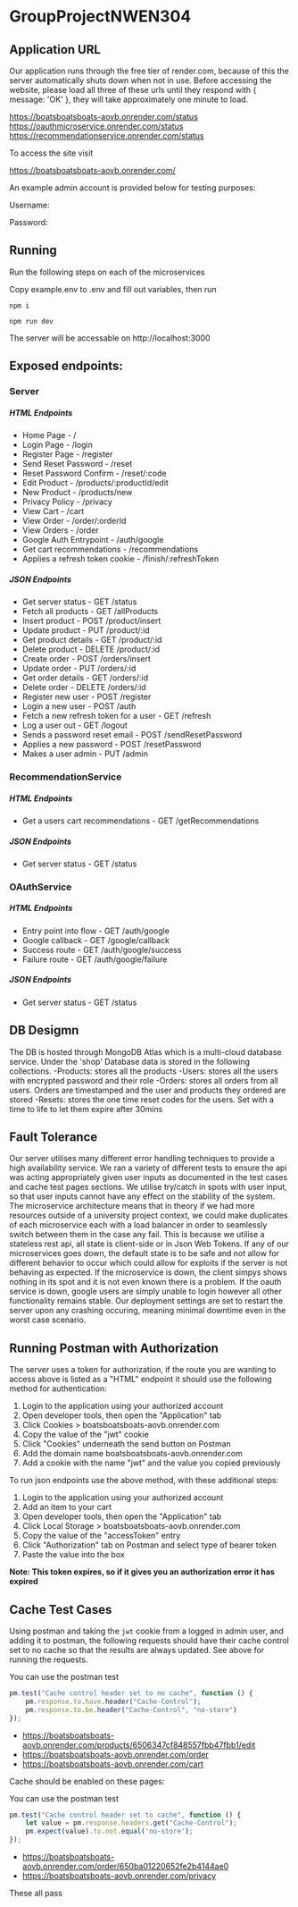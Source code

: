 # GroupProjectNWEN304

## Application URL

Our application runs through the free tier of render.com, because of this the server automatically shuts down when not in use. Before accessing the website, please load all three of these urls until they respond with { message: 'OK' }, they will take approximately one minute to load.

https://boatsboatsboats-aovb.onrender.com/status
https://oauthmicroservice.onrender.com/status
https://recommendationservice.onrender.com/status

To access the site visit

https://boatsboatsboats-aovb.onrender.com/

An example admin account is provided below for testing purposes:

Username: 

Password:

## Running

Run the following steps on each of the microservices

Copy example.env to .env and fill out variables, then run

`npm i`

`npm run dev`

The server will be accessable on http://localhost:3000

## Exposed endpoints:

### Server
##### HTML Endpoints
- Home Page - /
- Login Page - /login
- Register Page - /register
- Send Reset Password - /reset
- Reset Password Confirm - /reset/:code
- Edit Product - /products/:productId/edit
- New Product - /products/new
- Privacy Policy - /privacy
- View Cart - /cart
- View Order - /order/:orderId
- View Orders - /order
- Google Auth Entrypoint - /auth/google
- Get cart recommendations - /recommendations
- Applies a refresh token cookie - /finish/:refreshToken

##### JSON Endpoints
- Get server status - GET /status
- Fetch all products - GET /allProducts
- Insert product - POST /product/insert
- Update product - PUT /product/:id
- Get product details - GET /product/:id
- Delete product - DELETE /product/:id
- Create order - POST /orders/insert
- Update order - PUT /orders/:id
- Get order details - GET /orders/:id
- Delete order - DELETE /orders/:id
- Register new user - POST /register
- Login a new user - POST /auth
- Fetch a new refresh token for a user - GET /refresh
- Log a user out - GET /logout
- Sends a password reset email - POST /sendResetPassword
- Applies a new password - POST /resetPassword
- Makes a user admin - PUT /admin

### RecommendationService

##### HTML Endpoints
- Get a users cart recommendations - GET /getRecommendations

##### JSON Endpoints
- Get server status - GET /status

### OAuthService

##### HTML Endpoints
- Entry point into flow - GET /auth/google
- Google callback - GET /google/callback
- Success route - GET /auth/google/success
- Failure route - GET /auth/google/failure

##### JSON Endpoints
- Get server status - GET /status

## DB Desigmn
The DB is hosted through MongoDB Atlas which is a multi-cloud database service. Under the 'shop' Database data is stored in the following collections.
    -Products: stores all the products
    -Users: stores all the users with encrypted password and their role
    -Orders: stores all orders from all users. Orders are timestamped and the user and products they ordered are stored
    -Resets: stores the one time reset codes for the users. Set with a time to life to let them expire after 30mins

## Fault Tolerance

Our server utilises many different error handling techniques to provide a high availability service.
We ran a variety of different tests to ensure the api was acting appropriately given user inputs as documented in the test cases and cache test pages sections.
We utilise try/catch in spots with user input, so that user inputs cannot have any effect on the stability of the system.
The microservice architecture means that in theory if we had more resources outside of a university project context, we could make duplicates of each microservice each with a load balancer in order to seamlessly switch between them in the case any fail. This is because we utilise a stateless rest api, all state is client-side or in Json Web Tokens.
If any of our microservices goes down, the default state is to be safe and not allow for different behavior to occur which could allow for exploits if the server is not behaving as expected. If the microservice is down, the client simpys shows nothing in its spot and it is not even known there is a problem. If the oauth service is down, google users are simply unable to login however all other functionality remains stable.
Our deployment settings are set to restart the server upon any crashing occuring, meaning minimal downtime even in the worst case scenario. 


## Running Postman with Authorization

The server uses a token for authorization, if the route you are wanting to access above is listed as a "HTML" endpoint it should use the following method for authentication:

1. Login to the application using your authorized account
2. Open developer tools, then open the "Application" tab
3. Click Cookies > boatsboatsboats-aovb.onrender.com
4. Copy the value of the "jwt" cookie
5. Click "Cookies" underneath the send button on Postman
6. Add the domain name boatsboatsboats-aovb.onrender.com
7. Add a cookie with the name "jwt" and the value you copied previously


To run json endpoints use the above method, with these additional steps:

1. Login to the application using your authorized account
2. Add an item to your cart
3. Open developer tools, then open the "Application" tab
4. Click Local Storage > boatsboatsboats-aovb.onrender.com
5. Copy the value of the "accessToken" entry
6. Click "Authorization" tab on Postman and select type of bearer token
7. Paste the value into the box

**Note: This token expires, so if it gives you an authorization error it has expired**



## Cache Test Cases

Using postman and taking the `jwt` cookie from a logged in admin user, and adding it to postman, the following requests should have their cache control set to no cache so that the results are always updated. See above for running the requests.

You can use the postman test

```javascript
pm.test("Cache control header set to no cache", function () {
    pm.response.to.have.header("Cache-Control");
    pm.response.to.be.header("Cache-Control", "no-store")
});
```

- https://boatsboatsboats-aovb.onrender.com/products/6506347cf848557fbb47fbb1/edit
- https://boatsboatsboats-aovb.onrender.com/order
- https://boatsboatsboats-aovb.onrender.com/cart


Cache should be enabled on these pages:

You can use the postman test
```javascript
pm.test("Cache control header set to cache", function () {
    let value = pm.response.headers.get("Cache-Control");
    pm.expect(value).to.not.equal('no-store');
});
```

- https://boatsboatsboats-aovb.onrender.com/order/650ba01220652fe2b4144ae0
- https://boatsboatsboats-aovb.onrender.com/privacy

These all pass
